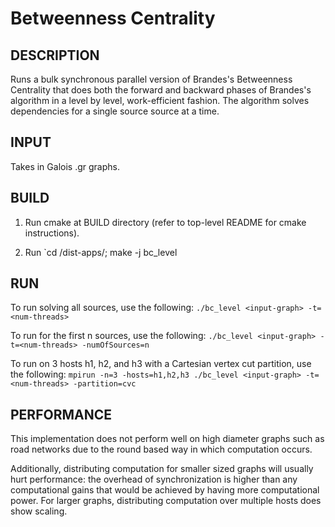 Betweenness Centrality
================================================================================

DESCRIPTION 
--------------------------------------------------------------------------------

Runs a bulk synchronous parallel version of Brandes's Betweenness Centrality
that does both the forward and backward phases of Brandes's algorithm in a
level by level, work-efficient fashion. The algorithm solves dependencies for a
single source source at a time.

INPUT
--------------------------------------------------------------------------------

Takes in Galois .gr graphs.

BUILD
--------------------------------------------------------------------------------

1. Run cmake at BUILD directory (refer to top-level README for cmake instructions).

2. Run `cd <BUILD>/dist-apps/; make -j bc_level

RUN
--------------------------------------------------------------------------------

To run solving all sources, use the following:
`./bc_level <input-graph> -t=<num-threads>`

To run for the first n sources, use the following:
`./bc_level <input-graph> -t=<num-threads> -numOfSources=n`

To run on 3 hosts h1, h2, and h3 with a Cartesian vertex cut partition, use the 
following:
`mpirun -n=3 -hosts=h1,h2,h3 ./bc_level <input-graph> -t=<num-threads> -partition=cvc`

PERFORMANCE
--------------------------------------------------------------------------------

This implementation does not perform well on high diameter graphs such as road
networks due to the round based way in which computation occurs.

Additionally, distributing computation for smaller sized graphs will usually
hurt performance: the overhead of synchronization is higher than any 
computational gains that would be achieved by having more computational power.
For larger graphs, distributing computation over multiple hosts does show
scaling.
